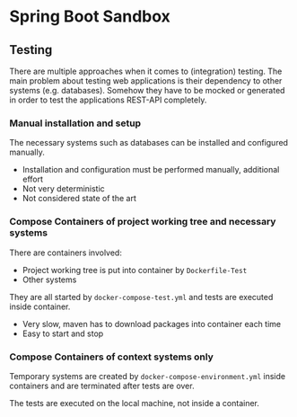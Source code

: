 # Spring Boot Sandbox

## Testing
There are multiple approaches when it comes to (integration) testing. 
The main problem about testing web applications is their dependency to other systems (e.g. databases).
Somehow they have to be mocked or generated in order to test the applications REST-API completely.

### Manual installation and setup
The necessary systems such as databases can be installed and configured manually.
* Installation and configuration must be performed manually, additional effort
* Not very deterministic
* Not considered state of the art

### Compose Containers of project working tree and necessary systems
There are containers involved:
* Project working tree is put into container by `Dockerfile-Test`
* Other systems

They are all started by `docker-compose-test.yml` and tests are executed inside container.

* Very slow, maven has to download packages into container each time
* Easy to start and stop

### Compose Containers of context systems only
Temporary systems are created by `docker-compose-environment.yml` inside containers 
and are terminated after tests are over.

The tests are executed on the local machine, not inside a container.
